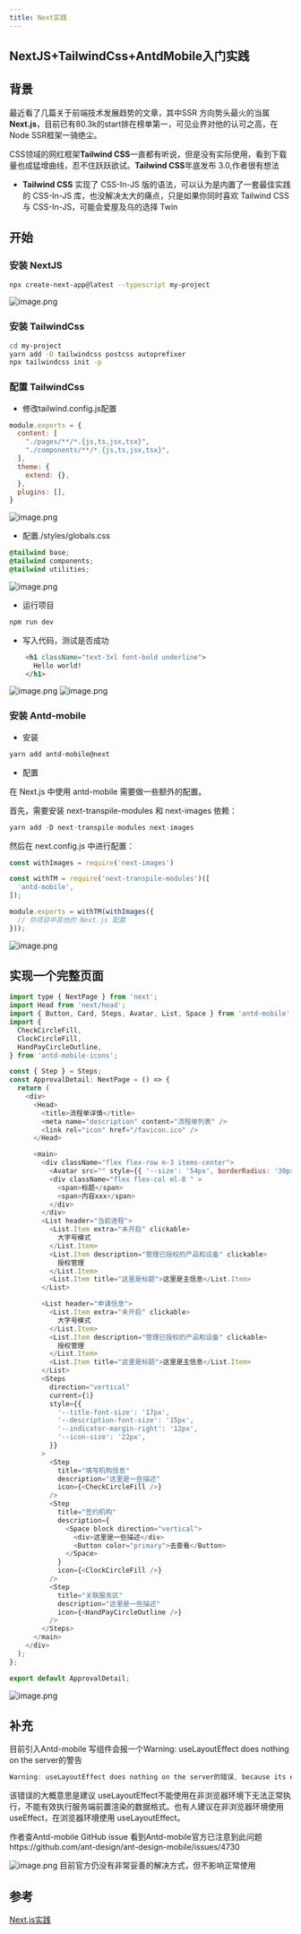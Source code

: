 ```yaml
---
title: Next实践
---
```


## NextJS+TailwindCss+AntdMobile入门实践

## 背景

最近看了几篇关于前端技术发展趋势的文章，其中SSR 方向势头最火的当属 **Next.js**，目前已有80.3k的start排在榜单第一，可见业界对他的认可之高，在 Node SSR框架一骑绝尘。

CSS领域的网红框架**Tailwind CSS**一直都有听说，但是没有实际使用，看到下载量也成猛增曲线，忍不住跃跃欲试。**Tailwind CSS**年底发布 3.0,作者很有想法

- **Tailwind CSS** 实现了 CSS-In-JS 版的语法，可以认为是内置了一套最佳实践的 CSS-In-JS 库，也没解决太大的痛点，只是如果你同时喜欢 Tailwind CSS 与 CSS-In-JS，可能会爱屋及乌的选择 Twin

## 开始

### 安装 NextJS

```sh
npx create-next-app@latest --typescript my-project

```

![image.png](https://p9-juejin.byteimg.com/tos-cn-i-k3u1fbpfcp/38494e2c61604bcea4642da7e70b12e1~tplv-k3u1fbpfcp-watermark.image?)

### 安装 TailwindCss

```sh
cd my-project
yarn add -D tailwindcss postcss autoprefixer
npx tailwindcss init -p
```

### 配置 TailwindCss

- 修改tailwind.config.js配置

```js
module.exports = {
  content: [
    "./pages/**/*.{js,ts,jsx,tsx}",
    "./components/**/*.{js,ts,jsx,tsx}",
  ],
  theme: {
    extend: {},
  },
  plugins: [],
}

```
![image.png](https://p6-juejin.byteimg.com/tos-cn-i-k3u1fbpfcp/6e47770828a64df5994cf8a50685f06a~tplv-k3u1fbpfcp-watermark.image?)

- 配置./styles/globals.css

```css
@tailwind base;
@tailwind components;
@tailwind utilities;
```

![image.png](https://p9-juejin.byteimg.com/tos-cn-i-k3u1fbpfcp/fc57b7a7d89a465fa64712ba2e976430~tplv-k3u1fbpfcp-watermark.image?)

- 运行项目

```sh
npm run dev
```

- 写入代码，测试是否成功

```html
    <h1 className="text-3xl font-bold underline">
      Hello world!
    </h1>
```

![image.png](https://p6-juejin.byteimg.com/tos-cn-i-k3u1fbpfcp/c4c80df0fc3549338a12176eda6cca6c~tplv-k3u1fbpfcp-watermark.image?)
![image.png](https://p3-juejin.byteimg.com/tos-cn-i-k3u1fbpfcp/f9fdb1a9a68c46498c0b24d7640acd8f~tplv-k3u1fbpfcp-watermark.image?)
### 安装 Antd-mobile

- 安装

```sh
yarn add antd-mobile@next
```

- 配置

在 Next.js 中使用 antd-mobile 需要做一些额外的配置。

首先，需要安装 next-transpile-modules 和 next-images 依赖：

```js
yarn add -D next-transpile-modules next-images
```

然后在 next.config.js 中进行配置：

```js
const withImages = require('next-images')

const withTM = require('next-transpile-modules')([
  'antd-mobile',
]);

module.exports = withTM(withImages({
  // 你项目中其他的 Next.js 配置
}));
```

![image.png](https://p1-juejin.byteimg.com/tos-cn-i-k3u1fbpfcp/91681b7f79ba42fc92cb239ebb2700ae~tplv-k3u1fbpfcp-watermark.image?)

## 实现一个完整页面

```js
import type { NextPage } from 'next';
import Head from 'next/head';
import { Button, Card, Steps, Avatar, List, Space } from 'antd-mobile';
import {
  CheckCircleFill,
  ClockCircleFill,
  HandPayCircleOutline,
} from 'antd-mobile-icons';

const { Step } = Steps;
const ApprovalDetail: NextPage = () => {
  return (
    <div>
      <Head>
        <title>流程单详情</title>
        <meta name="description" content="流程单列表" />
        <link rel="icon" href="/favicon.ico" />
      </Head>

      <main>
        <div className="flex flex-row m-3 items-center">
          <Avatar src="" style={{ '--size': '54px', borderRadius: '30px' }} />
          <div className="flex flex-col ml-8 " >
            <span>标题</span>
            <span>内容xxx</span>
          </div>
        </div>
        <List header="当前进程">
          <List.Item extra="未开启" clickable>
            大字号模式
          </List.Item>
          <List.Item description="管理已授权的产品和设备" clickable>
            授权管理
          </List.Item>
          <List.Item title="这里是标题">这里是主信息</List.Item>
        </List>

        <List header="申请信息">
          <List.Item extra="未开启" clickable>
            大字号模式
          </List.Item>
          <List.Item description="管理已授权的产品和设备" clickable>
            授权管理
          </List.Item>
          <List.Item title="这里是标题">这里是主信息</List.Item>
        </List>
        <Steps
          direction="vertical"
          current={1}
          style={{
            '--title-font-size': '17px',
            '--description-font-size': '15px',
            '--indicator-margin-right': '12px',
            '--icon-size': '22px',
          }}
        >
          <Step
            title="填写机构信息"
            description="这里是一些描述"
            icon={<CheckCircleFill />}
          />
          <Step
            title="签约机构"
            description={
              <Space block direction="vertical">
                <div>这里是一些描述</div>
                <Button color="primary">去查看</Button>
              </Space>
            }
            icon={<ClockCircleFill />}
          />
          <Step
            title="关联服务区"
            description="这里是一些描述"
            icon={<HandPayCircleOutline />}
          />
        </Steps>
      </main>
    </div>
  );
};

export default ApprovalDetail;

```

![image.png](https://p9-juejin.byteimg.com/tos-cn-i-k3u1fbpfcp/86f104c260704d7caf8bf73a74fd575d~tplv-k3u1fbpfcp-watermark.image?)

## 补充

目前引入Antd-mobile 写组件会报一个Warning: useLayoutEffect does nothing on the server的警告
```js
Warning: useLayoutEffect does nothing on the server的错误, because its effect cannot be encoded into the server renderer's output format. This will lead to a mismatch between the initial, non-hydrated UI and the intended UI. To avoid this, useLayoutEffect should only be used in components that render exclusively on the client. See https://reactjs.org/link/uselayouteffect-ssr for common fixes.
```
该错误的大概意思是建议 useLayoutEffect不能使用在非浏览器环境下无法正常执行，不能有效执行服务端前置渲染的数据格式。也有人建议在非浏览器环境使用 useEffect，在浏览器环境使用 useLayoutEffect。


作者查Antd-mobile GitHub issue 看到Antd-mobile官方已注意到此问题https://github.com/ant-design/ant-design-mobile/issues/4730

![image.png](https://p3-juejin.byteimg.com/tos-cn-i-k3u1fbpfcp/8385a01a39aa4b4587a36240e0ff109d~tplv-k3u1fbpfcp-watermark.image?)
目前官方仍没有非常妥善的解决方式，但不影响正常使用


## 参考

[Next.js实践](https://nextjs-in-action-cn.taonan.lu)